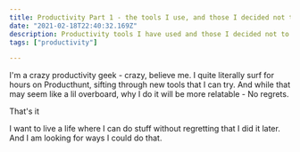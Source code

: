 ```yaml
---
title: Productivity Part 1 - the tools I use, and those I decided not to
date: "2021-02-18T22:40:32.169Z"
description: Productivity tools I have used and those I decided not to use
tags: ["productivity"]

---
```


I'm a crazy productivity geek - crazy, believe me. I quite literally surf for hours on Producthunt, sifting through new tools that I can try.
And while that may seem like a lil overboard, why I do it will be more relatable - No regrets.

That's it

I want to live a life where I can do stuff without regretting that I did it later. And I am looking for ways I could do that.

